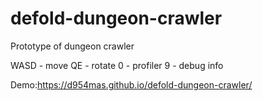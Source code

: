 # defold-dungeon-crawler
Prototype of dungeon crawler

WASD - move
QE - rotate
0 - profiler
9 - debug info

Demo:https://d954mas.github.io/defold-dungeon-crawler/

